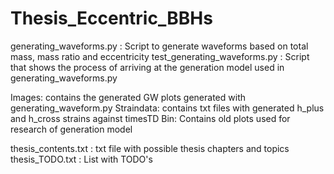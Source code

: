 # Thesis_Eccentric_BBHs
generating_waveforms.py : Script to generate waveforms based on total mass, mass ratio and eccentricity
test_generating_waveforms.py : Script that shows the process of arriving at the generation model used in generating_waveforms.py


Images: contains the generated GW plots generated with generating_waveform.py
Straindata: contains txt files with generated h_plus and h_cross strains against timesTD
Bin: Contains old plots used for research of generation model

thesis_contents.txt : txt file with possible thesis chapters and topics 
thesis_TODO.txt : List with TODO's
